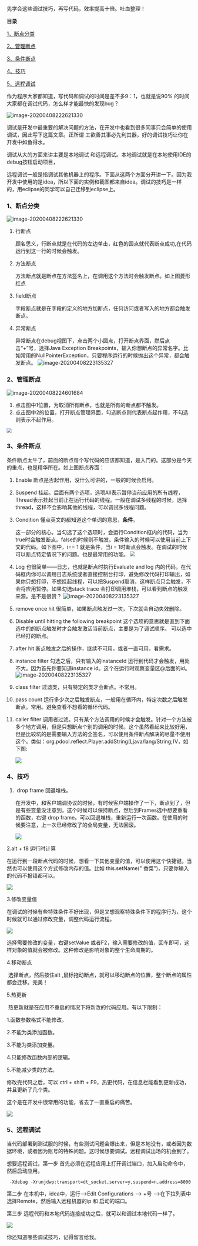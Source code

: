 先学会这些调试技巧，再写代码，效率提高十倍。吐血整理！

**目录**

[1、断点分类](#1、断点分类)

[2、管理断点](#2、管理断点)

[3、条件断点](#3、条件断点)

[4、技巧](#4、技巧)

[5、远程调试](#5、远程调试)

作为程序大家都知道，写代码和调试的时间是差不多9：1，也就是说90% 的时间大家都在调试代码，怎么样才能最快的发现bug？

![image-20200408222621330](../img/20200408/111.jpg)

调试是开发中最重要的解决问题的方法，在开发中也看到很多同事只会简单的使用调试，因此写下这篇文章。正所谓 工欲善其事必先利其器，好的调试技巧让你在开发中如鱼得水。

调试从大的方面来讲主要是本地调试 和远程调试。本地调试就是在本地使用IDE的debug按钮启动项目，

远程调试一般是指调试其他机器上的程序。下面从这两个方面分开讲一下。因为我开发中使用的是idea，所以下面的实例和截图都来自idea。调试的技巧是一样的，用eclipse的同学可以自己迁移到eclipse上。

### 1、断点分类

![image-20200408222621330](../img/20200408/image-20200408222621330.png)

1. 行断点

    顾名思义，行断点就是在代码的左边单击，红色的圆点就代表断点成功,在代码运行到这一行的时候会触发。

2. 方法断点

    方法断点就是断点在方法签名上，在调用这个方法时会触发断点。如上图菱形红点

3. field断点

    字段断点就是在字段的定义的地方加断点，任何访问或者写入的地方都会触发断点。

4. 异常断点
	
	 异常断点在debug视图下，点击两个小圆点，打开断点界面，然后点击“+”号，选择Java Exception Breakpoints，输入你想断点的异常名字。比如常用的NullPointerException，只要程序运行的时候抛出这个异常，都会触发断点。
	 ![image-20200408223135327](../img/20200408/2.png)

### 2、管理断点

![image-20200408224601684](../img/20200408/3.png)
1. 点击图中1位置，为取消所有断点，也就是所有的断点都不触发。
2. 点击图中2的位置，打开断点管理界面，勾选断点则代表断点起作用，不勾选则表示不起作用。

<img src="../img/20200408/4.png" style="zoom:80%;" />

### 3、条件断点

​	条件断点太牛了，前面的断点每个写代码的应该都知道，是入门的。这部分是今天的重点，也是精华所在。如上图断点界面：

1. Enable 断点是否起作用，没什么可讲的，一般的时候会启用。

2. Suspend 挂起。后面有两个选项，选项All表示暂停当前应用的所有线程，Thread表示挂起当前正在运行代码的线程。一般在调试多线程的时候，选择thread，这样不会影响其他的线程，可以调试多线程问题。

3. Condition 懂点英文的都知道这个单词的意思，**条件**。
    
    这一部分的核心。当勾选了这个选项时，会运行Condition框内的代码，当为true时会触发断点。false的时候则不触发。条件输入的时候可以使用当前上下文的代码。如下图中，i== 1 就是条件，当i = 1时断点会触发。在调试的时候可以断点特定情况下的问题。也是最常用的功能。
    <img src="../img/20200408/5.png" style="zoom:80%;" />
    
4. Log 也很简单——日志，也就是断点时执行Evaluate and log 内的代码，在代码框内你可以调用日志系统或者直接控制台打印，避免修改代码打印输出，如果你只想打印，不想挂起线程，可以把Suspend取消，这样断点只会触发，不会将应用暂停。如果勾选stack trace 会打印调用堆栈，可以看到断点的触发来源。是不是很赞？
    ![image-20200408223135327](../img/20200408/6.png)

5. remove once hit 很简单，如果断点触发过一次，下次就会自动失效删除。

6. Disable until hitting the following breakpoint 这个选项的意思就是直到下面选中的的断点触发时才会触发激活当前断点，主要是为了调试顺序。 可以选中已经打的断点。

7. after hit 断点触发之后的操作，继续不可用，或者一直可用，看需求。

8. instance filter 勾选之后，只有输入的instanceId 运行到代码才会触发，用处不大。因为首先你要知道instance id。这个在运行时观察变量区@后面的id。
    ![image-20200408223135327](../img/20200408/8.png)

9. class filter 过滤类，只有特定的类才会断点。不常用。

10. pass count  运行多少次之后触发断点，一般用在循环内，特定次数之后触发断点。常用。避免查看不想看的循环代码。

11. caller filter 调用者过滤。只有某个方法调用的时候才会触发。针对一个方法被多个地方调用，但是只想断点个别的调用的时候。这个虽然看起来比较好用，但是比较坑的是需要输入方法的全签名，可以使用条件断点解决的尽量不使用这个。类似：org.pdool.reflect.Player.addString(Ljava/lang/String;)V，如下图:

     ![](../img/20200408/10.png)

### 4、技巧

1. ​	drop frame 回退堆栈。

    ​	在开发中，和客户端调协议的时候，有时候客户端操作了一下，断点到了，但是有些变量没注意到，这个时候可以保持断点，然后到Frames选中想要重看的函数，右键 drop frame。可以回退堆栈，重新运行一次函数。在使用的时候要注意，上一次已经修改了的全局变量，无法回滚。

    ![](../img/20200408/11.png)

2.alt + f8 运行时计算

​		在运行到一段断点代码的时候，想看一下其他变量的值，可以使用这个快捷键。当然也可以使用这个方式修改内存的值。比如 this.setName(" 香菜")，只要你输入的代码不报错都可以。

![](../img/20200408/12.png)

3.修改变量值

​	在调试的时候有些特殊条件不好出现，但是又想观察特殊条件下的程序行为，这个时候就可以通过修改变量，调整代码运行流程。

![](../img/20200408/13.png)

选择需要修改的变量，右键setValue 或者F2，输入需要修改的值，回车即可，这样对象的值就会被修改。这种修改是影响对象的整个生命周期的。

4.移动断点

​	选择断点，然后按住alt ,鼠标拖动断点，就可以移动断点的位置，整个断点的属性都会迁移。完美！

5.热更新

​	热更新就是在应用不重启的情况下将新改的代码应用。有以下限制：

1.函数参数格式不能修改。

2.不能为类添加函数。

3.不能为类添加变量。

4.只能修改函数内部的逻辑。

5.不能减少类的方法。

修改完代码之后，可以 ctrl + shift + F9，热更代码，在信息栏能看到更新成功，并且更新了几个类。

这个是在开发中很常用的功能，省去了一直重启的痛苦。

![](../img/20200408/15.png)

### 5、远程调试

当代码部署到测试服的时候，有些测试问题会爆出来，但是本地没有，或者因为数据环境，或者因为账号的特殊问题。这时候想要调试。远程调试出场的机会到了。

想要远程调试，第一步 首先必须在远程应用上打开调试端口，加入启动命令中，然后启动应用。

```
 -Xdebug -Xrunjdwp:transport=dt_socket,server=y,suspend=n,address=8000
```

第二步 在本机中，idea中，运行-->Edit Configurations --> +号 -->在下拉列表中选择Remote，然后输入远程机器的ip 和 启动的端口。

第三步 远程代码和本地代码连接成功之后，就可以和调试本地代码一样了。

![](../img/20200408/14.png)

你还知道哪些调试技巧，记得留言给我。